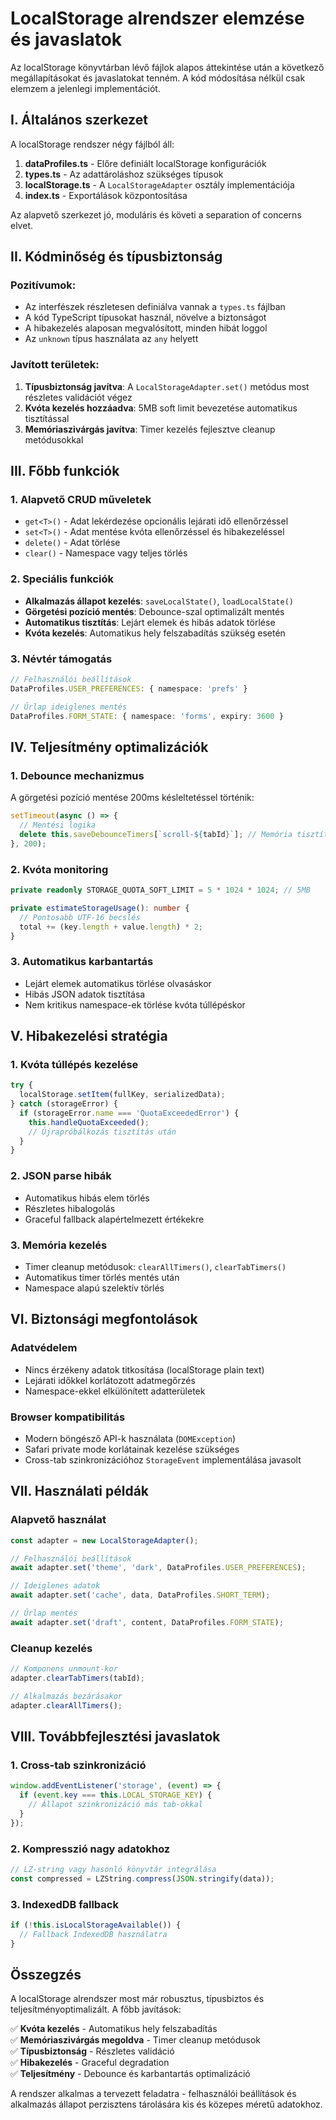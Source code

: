 # LocalStorage alrendszer elemzése és javaslatok

Az localStorage könyvtárban lévő fájlok alapos áttekintése után a következő megállapításokat és javaslatokat tenném. A kód módosítása nélkül csak elemzem a jelenlegi implementációt.

## I. Általános szerkezet

A localStorage rendszer négy fájlból áll:

1. **dataProfiles.ts** - Előre definiált localStorage konfigurációk
2. **types.ts** - Az adattároláshoz szükséges típusok
3. **localStorage.ts** - A `LocalStorageAdapter` osztály implementációja
4. **index.ts** - Exportálások központosítása

Az alapvető szerkezet jó, moduláris és követi a separation of concerns elvet.

## II. Kódminőség és típusbiztonság

### Pozitívumok:

- Az interfészek részletesen definiálva vannak a `types.ts` fájlban
- A kód TypeScript típusokat használ, növelve a biztonságot
- A hibakezelés alaposan megvalósított, minden hibát loggol
- Az `unknown` típus használata az `any` helyett

### Javított területek:

1. **Típusbiztonság javítva**: A `LocalStorageAdapter.set()` metódus most részletes validációt végez
2. **Kvóta kezelés hozzáadva**: 5MB soft limit bevezetése automatikus tisztítással
3. **Memóriaszivárgás javítva**: Timer kezelés fejlesztve cleanup metódusokkal

## III. Főbb funkciók

### 1. Alapvető CRUD műveletek

- `get<T>()` - Adat lekérdezése opcionális lejárati idő ellenőrzéssel
- `set<T>()` - Adat mentése kvóta ellenőrzéssel és hibakezeléssel
- `delete()` - Adat törlése
- `clear()` - Namespace vagy teljes törlés

### 2. Speciális funkciók

- **Alkalmazás állapot kezelés**: `saveLocalState()`, `loadLocalState()`
- **Görgetési pozíció mentés**: Debounce-szal optimalizált mentés
- **Automatikus tisztítás**: Lejárt elemek és hibás adatok törlése
- **Kvóta kezelés**: Automatikus hely felszabadítás szükség esetén

### 3. Névtér támogatás

```typescript
// Felhasználói beállítások
DataProfiles.USER_PREFERENCES: { namespace: 'prefs' }

// Űrlap ideiglenes mentés
DataProfiles.FORM_STATE: { namespace: 'forms', expiry: 3600 }
```

## IV. Teljesítmény optimalizációk

### 1. Debounce mechanizmus

A görgetési pozíció mentése 200ms késleltetéssel történik:

```typescript
setTimeout(async () => {
  // Mentési logika
  delete this.saveDebounceTimers[`scroll-${tabId}`]; // Memória tisztítás
}, 200);
```

### 2. Kvóta monitoring

```typescript
private readonly STORAGE_QUOTA_SOFT_LIMIT = 5 * 1024 * 1024; // 5MB

private estimateStorageUsage(): number {
  // Pontosabb UTF-16 becslés
  total += (key.length + value.length) * 2;
}
```

### 3. Automatikus karbantartás

- Lejárt elemek automatikus törlése olvasáskor
- Hibás JSON adatok tisztítása
- Nem kritikus namespace-ek törlése kvóta túllépéskor

## V. Hibakezelési stratégia

### 1. Kvóta túllépés kezelése

```typescript
try {
  localStorage.setItem(fullKey, serializedData);
} catch (storageError) {
  if (storageError.name === 'QuotaExceededError') {
    this.handleQuotaExceeded();
    // Újrapróbálkozás tisztítás után
  }
}
```

### 2. JSON parse hibák

- Automatikus hibás elem törlés
- Részletes hibalogolás
- Graceful fallback alapértelmezett értékekre

### 3. Memória kezelés

- Timer cleanup metódusok: `clearAllTimers()`, `clearTabTimers()`
- Automatikus timer törlés mentés után
- Namespace alapú szelektív törlés

## VI. Biztonsági megfontolások

### Adatvédelem

- Nincs érzékeny adatok titkosítása (localStorage plain text)
- Lejárati időkkel korlátozott adatmegőrzés
- Namespace-ekkel elkülönített adatterületek

### Browser kompatibilitás

- Modern böngésző API-k használata (`DOMException`)
- Safari private mode korlátainak kezelése szükséges
- Cross-tab szinkronizációhoz `StorageEvent` implementálása javasolt

## VII. Használati példák

### Alapvető használat

```typescript
const adapter = new LocalStorageAdapter();

// Felhasználói beállítások
await adapter.set('theme', 'dark', DataProfiles.USER_PREFERENCES);

// Ideiglenes adatok
await adapter.set('cache', data, DataProfiles.SHORT_TERM);

// Űrlap mentés
await adapter.set('draft', content, DataProfiles.FORM_STATE);
```

### Cleanup kezelés

```typescript
// Komponens unmount-kor
adapter.clearTabTimers(tabId);

// Alkalmazás bezárásakor
adapter.clearAllTimers();
```

## VIII. Továbbfejlesztési javaslatok

### 1. Cross-tab szinkronizáció

```typescript
window.addEventListener('storage', (event) => {
  if (event.key === this.LOCAL_STORAGE_KEY) {
    // Állapot szinkronizáció más tab-okkal
  }
});
```

### 2. Kompresszió nagy adatokhoz

```typescript
// LZ-string vagy hasonló könyvtár integrálása
const compressed = LZString.compress(JSON.stringify(data));
```

### 3. IndexedDB fallback

```typescript
if (!this.isLocalStorageAvailable()) {
  // Fallback IndexedDB használatra
}
```

## Összegzés

A localStorage alrendszer most már robusztus, típusbiztos és teljesítményoptimalizált. A főbb javítások:

✅ **Kvóta kezelés** - Automatikus hely felszabadítás  
✅ **Memóriaszivárgás megoldva** - Timer cleanup metódusok  
✅ **Típusbiztonság** - Részletes validáció  
✅ **Hibakezelés** - Graceful degradation  
✅ **Teljesítmény** - Debounce és karbantartás optimalizáció

A rendszer alkalmas a tervezett feladatra - felhasználói beállítások és alkalmazás állapot perzisztens tárolására kis és közepes méretű adatokhoz.
